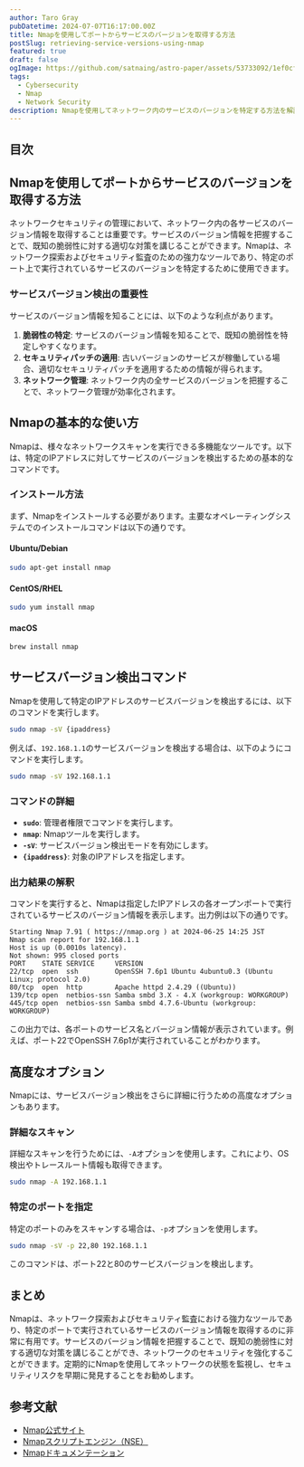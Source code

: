 ```yaml
---
author: Taro Gray
pubDatetime: 2024-07-07T16:17:00.00Z
title: Nmapを使用してポートからサービスのバージョンを取得する方法
postSlug: retrieving-service-versions-using-nmap
featured: true
draft: false
ogImage: https://github.com/satnaing/astro-paper/assets/53733092/1ef0cf03-8137-4d67-ac81-84a032119e3a
tags:
  - Cybersecurity
  - Nmap
  - Network Security
description: Nmapを使用してネットワーク内のサービスのバージョンを特定する方法を解説します。サービスのバージョン情報を取得することで、セキュリティリスクの特定と管理が容易になります。
---
```


## 目次

## Nmapを使用してポートからサービスのバージョンを取得する方法

ネットワークセキュリティの管理において、ネットワーク内の各サービスのバージョン情報を取得することは重要です。サービスのバージョン情報を把握することで、既知の脆弱性に対する適切な対策を講じることができます。Nmapは、ネットワーク探索およびセキュリティ監査のための強力なツールであり、特定のポート上で実行されているサービスのバージョンを特定するために使用できます。

### サービスバージョン検出の重要性

サービスのバージョン情報を知ることには、以下のような利点があります。

1. **脆弱性の特定**: サービスのバージョン情報を知ることで、既知の脆弱性を特定しやすくなります。
2. **セキュリティパッチの適用**: 古いバージョンのサービスが稼働している場合、適切なセキュリティパッチを適用するための情報が得られます。
3. **ネットワーク管理**: ネットワーク内の全サービスのバージョンを把握することで、ネットワーク管理が効率化されます。

## Nmapの基本的な使い方

Nmapは、様々なネットワークスキャンを実行できる多機能なツールです。以下は、特定のIPアドレスに対してサービスのバージョンを検出するための基本的なコマンドです。

### インストール方法

まず、Nmapをインストールする必要があります。主要なオペレーティングシステムでのインストールコマンドは以下の通りです。

#### Ubuntu/Debian

```sh
sudo apt-get install nmap
```

#### CentOS/RHEL

```sh
sudo yum install nmap
```

#### macOS

```sh
brew install nmap
```

## サービスバージョン検出コマンド

Nmapを使用して特定のIPアドレスのサービスバージョンを検出するには、以下のコマンドを実行します。

```sh
sudo nmap -sV {ipaddress}
```

例えば、`192.168.1.1`のサービスバージョンを検出する場合は、以下のようにコマンドを実行します。

```sh
sudo nmap -sV 192.168.1.1
```

### コマンドの詳細

- **`sudo`**: 管理者権限でコマンドを実行します。
- **`nmap`**: Nmapツールを実行します。
- **`-sV`**: サービスバージョン検出モードを有効にします。
- **`{ipaddress}`**: 対象のIPアドレスを指定します。

### 出力結果の解釈

コマンドを実行すると、Nmapは指定したIPアドレスの各オープンポートで実行されているサービスのバージョン情報を表示します。出力例は以下の通りです。

```plaintext
Starting Nmap 7.91 ( https://nmap.org ) at 2024-06-25 14:25 JST
Nmap scan report for 192.168.1.1
Host is up (0.0010s latency).
Not shown: 995 closed ports
PORT    STATE SERVICE     VERSION
22/tcp  open  ssh         OpenSSH 7.6p1 Ubuntu 4ubuntu0.3 (Ubuntu Linux; protocol 2.0)
80/tcp  open  http        Apache httpd 2.4.29 ((Ubuntu))
139/tcp open  netbios-ssn Samba smbd 3.X - 4.X (workgroup: WORKGROUP)
445/tcp open  netbios-ssn Samba smbd 4.7.6-Ubuntu (workgroup: WORKGROUP)
```

この出力では、各ポートのサービス名とバージョン情報が表示されています。例えば、ポート22でOpenSSH 7.6p1が実行されていることがわかります。

## 高度なオプション

Nmapには、サービスバージョン検出をさらに詳細に行うための高度なオプションもあります。

### 詳細なスキャン

詳細なスキャンを行うためには、`-A`オプションを使用します。これにより、OS検出やトレースルート情報も取得できます。

```sh
sudo nmap -A 192.168.1.1
```

### 特定のポートを指定

特定のポートのみをスキャンする場合は、`-p`オプションを使用します。

```sh
sudo nmap -sV -p 22,80 192.168.1.1
```

このコマンドは、ポート22と80のサービスバージョンを検出します。

## まとめ

Nmapは、ネットワーク探索およびセキュリティ監査における強力なツールであり、特定のポートで実行されているサービスのバージョン情報を取得するのに非常に有用です。サービスのバージョン情報を把握することで、既知の脆弱性に対する適切な対策を講じることができ、ネットワークのセキュリティを強化することができます。定期的にNmapを使用してネットワークの状態を監視し、セキュリティリスクを早期に発見することをお勧めします。

## 参考文献

- [Nmap公式サイト](https://nmap.org/)
- [Nmapスクリプトエンジン（NSE）](https://nmap.org/book/nse.html)
- [Nmapドキュメンテーション](https://nmap.org/docs.html)
